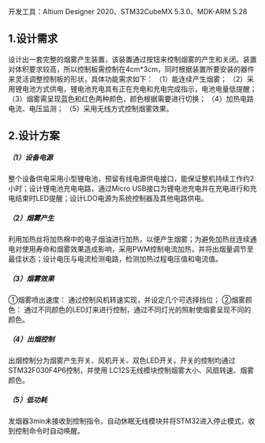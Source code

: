 开发工具：Altium Designer 2020、STM32CubeMX 5.3.0、MDK-ARM 5.28
## 1.设计需求
设计出一套完整的烟雾产生装置，该装置通过按钮来控制烟雾的产生和关闭。装置对体积要求较高，所以控制板需控制在4cm*3cm，同时根据装置所要安装的器件来灵活调整控制板的形状，具体功能需求如下：
（1）能连续产生烟雾；
（2）采用锂电池方式供电，锂电池充电具有正在充电和充电完成指示，电池电量低提醒；
（3）烟雾需呈现蓝色和红色两种颜色，颜色根据需要进行切换；
（4）加热电路电流、电压监测；
（5）采用无线方式控制烟雾效果。

## 2.设计方案
##### （1）设备电源
整个设备供电采用小型锂电池，预留有线电源供电接口，能保证整机持续工作约2小时；设计锂电池充电电路，通过Micro USB接口为锂电池充电并在充电进行和充电结束时LED提醒；设计LDO电源为系统控制器及其他电路供电。
##### （2）烟雾产生
利用加热丝将加热棉中的电子烟油进行加热，以便产生烟雾；为避免加热丝连续通电对使用寿命和烟雾效果造成影响，采用PWM控制电流加热，并将出烟量调节至最佳状态；设计电压与电流检测电路，检测加热过程电压值和电流值。
##### （3）烟雾效果
①烟雾喷出速度： 通过控制风机转速实现，并设定几个可选择挡位；
②烟雾颜色： 通过不同颜色的LED灯来进行控制，通过不同灯光的照射使烟雾呈现不同的颜色。
##### （4）出烟控制
出烟控制分为烟雾产生开关、风机开关、双色LED开关，开关的控制均通过STM32F030F4P6控制，并使用 LC12S无线模块控制烟雾大小、风扇转速、烟雾颜色。
##### （5）低功耗
发烟器3min未接收到控制指令，自动休眠无线模块并将STM32进入停止模式，收到控制命令时自动唤醒。

